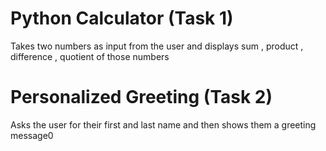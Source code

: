 # Python Calculator (Task 1)
Takes two numbers as input from the user and displays sum , product , difference , quotient of those numbers

# Personalized Greeting (Task 2)
Asks the user for their first and last name and then shows them a greeting message0
